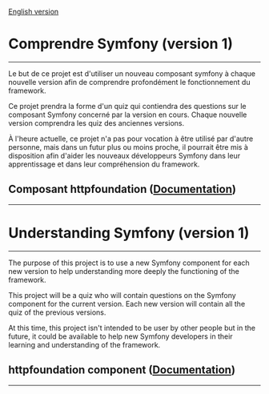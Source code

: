 [English version](#understanding-symfony-version-1)
# Comprendre Symfony (version 1) 

---

Le but de ce projet est d'utiliser un nouveau composant symfony à chaque nouvelle version afin de comprendre profondément le fonctionnement du framework.

Ce projet prendra la forme d'un quiz qui contiendra des questions sur le composant Symfony concerné par la version en cours. Chaque nouvelle version comprendra les quiz des anciennes versions.

À l'heure actuelle, ce projet n'a pas pour vocation à être utilisé par d'autre personne, mais dans un futur plus ou moins proche, il pourrait être mis à disposition afin d'aider les nouveaux développeurs Symfony dans leur apprentissage et dans leur compréhension du framework.

## Composant httpfoundation ([Documentation](https://symfony.com/doc/current/components/http_foundation.html))

---

# Understanding Symfony (version 1)

---

The purpose of this project is to use a new Symfony component for each new version to help understanding more deeply the functioning of the framework.

This project will be a quiz who will contain questions on the Symfony component for the current version. Each new version will contain all the quiz of the previous versions.

At this time, this project isn't intended to be user by other people but in the future, it could be available to help new Symfony developers in their learning and understanding of the framework.

## httpfoundation component ([Documentation](https://symfony.com/doc/current/components/http_foundation.html))

---